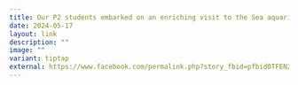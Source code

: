 ```yaml
---
title: Our P2 students embarked on an enriching visit to the Sea aquarium
date: 2024-05-17
layout: link
description: ""
image: ""
variant: tiptap
external: https://www.facebook.com/permalink.php?story_fbid=pfbid0TFEN2CVdyL9aRSHV2rCNn3zxH11BAzBbbK5dyHnBqXz7JV4sP2KR1xuWRhSAjJA3l&id=100063501596910
---
```

